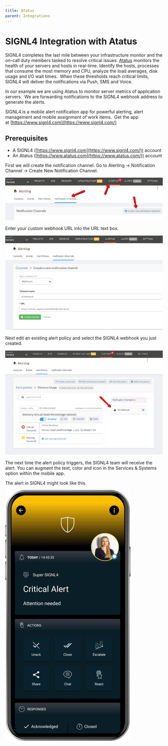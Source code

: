 ```yaml
---
title: Atatus
parent: Integrations
---
```


# SIGNL4 Integration with Atatus

SIGNL4 completes the last mile between your infrastructure monitor and the on-call duty members tasked to resolve critical issues. [Atatus](https://www.atatus.com/) monitors the health of your servers and hosts in real-time. Identify the hosts, processes that consume the most memory and CPU, analyze the load averages, disk usage and I/O wait times.  When these thresholds reach critical limits, SIGNL4 will deliver the notifications via Push, SMS and Voice.

In our example we are using Atatus to monitor server metrics of application servers.  We are forwarding notifications to the SIGNL4 webhook address to generate the alerts.

SIGNL4 is a mobile alert notification app for powerful alerting, alert management and mobile assignment of work items.  Get the app at [https://www.signl4.com](https://www.signl4.com/)

## Prerequisites

- A SIGNL4 ([https://www.signl4.com](https://www.signl4.com/)) account
- An Atatus ([https://www.atatus.com](https://www.atatus.com/)) account

First we will create the notification channel. Go to Alerting -> Notification Channel -> Create New Notification Channel.

![Atatus New Channel](atatus-new-channel.png)

Enter your custom webhook URL into the URL text box.

![Atatus Webhook](atatus-webhook.png)

Next edit an existing alert policy and select the SIGNL4 webhook you just created.

![Atatus Alert Policy Webhook](atatus-alert-policy-webhook.png)

The next time the alert policy triggers, the SIGNL4 team will receive the alert. You can augment the text, color and icon in the Services & Systems option within the mobile app.

The alert in SIGNL4 might look like this.

![SIGNL4 Alert](signl4-alert.png)
